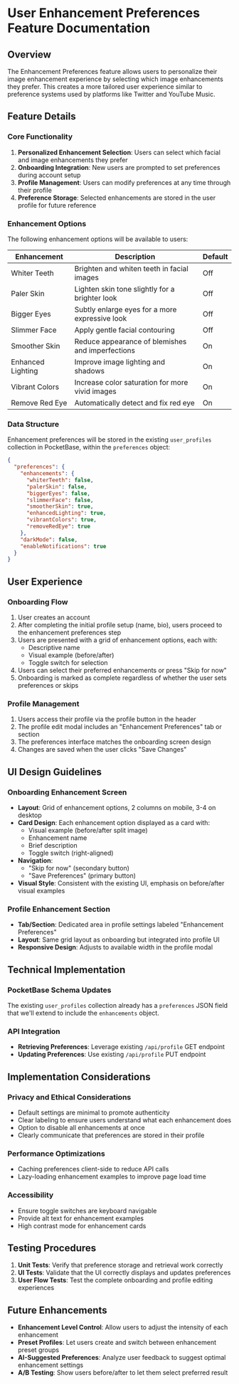 # User Enhancement Preferences Feature Documentation

## Overview
The Enhancement Preferences feature allows users to personalize their image enhancement experience by selecting which image enhancements they prefer. This creates a more tailored user experience similar to preference systems used by platforms like Twitter and YouTube Music.

## Feature Details

### Core Functionality
1. **Personalized Enhancement Selection**: Users can select which facial and image enhancements they prefer
2. **Onboarding Integration**: New users are prompted to set preferences during account setup
3. **Profile Management**: Users can modify preferences at any time through their profile
4. **Preference Storage**: Selected enhancements are stored in the user profile for future reference

### Enhancement Options
The following enhancement options will be available to users:

| Enhancement | Description | Default |
|-------------|-------------|---------|
| Whiter Teeth | Brighten and whiten teeth in facial images | Off |
| Paler Skin | Lighten skin tone slightly for a brighter look | Off |
| Bigger Eyes | Subtly enlarge eyes for a more expressive look | Off |
| Slimmer Face | Apply gentle facial contouring | Off |
| Smoother Skin | Reduce appearance of blemishes and imperfections | On |
| Enhanced Lighting | Improve image lighting and shadows | On |
| Vibrant Colors | Increase color saturation for more vivid images | On |
| Remove Red Eye | Automatically detect and fix red eye | On |

### Data Structure
Enhancement preferences will be stored in the existing `user_profiles` collection in PocketBase, within the `preferences` object:

```json
{
  "preferences": {
    "enhancements": {
      "whiterTeeth": false,
      "palerSkin": false,
      "biggerEyes": false,
      "slimmerFace": false,
      "smootherSkin": true,
      "enhancedLighting": true,
      "vibrantColors": true,
      "removeRedEye": true
    },
    "darkMode": false,
    "enableNotifications": true
  }
}
```

## User Experience

### Onboarding Flow
1. User creates an account
2. After completing the initial profile setup (name, bio), users proceed to the enhancement preferences step
3. Users are presented with a grid of enhancement options, each with:
   - Descriptive name
   - Visual example (before/after)
   - Toggle switch for selection
4. Users can select their preferred enhancements or press "Skip for now"
5. Onboarding is marked as complete regardless of whether the user sets preferences or skips

### Profile Management
1. Users access their profile via the profile button in the header
2. The profile edit modal includes an "Enhancement Preferences" tab or section
3. The preferences interface matches the onboarding screen design
4. Changes are saved when the user clicks "Save Changes"

## UI Design Guidelines

### Onboarding Enhancement Screen
- **Layout**: Grid of enhancement options, 2 columns on mobile, 3-4 on desktop
- **Card Design**: Each enhancement option displayed as a card with:
  - Visual example (before/after split image)
  - Enhancement name
  - Brief description
  - Toggle switch (right-aligned)
- **Navigation**: 
  - "Skip for now" (secondary button)
  - "Save Preferences" (primary button)
- **Visual Style**: Consistent with the existing UI, emphasis on before/after visual examples

### Profile Enhancement Section
- **Tab/Section**: Dedicated area in profile settings labeled "Enhancement Preferences"
- **Layout**: Same grid layout as onboarding but integrated into profile UI
- **Responsive Design**: Adjusts to available width in the profile modal

## Technical Implementation

### PocketBase Schema Updates
The existing `user_profiles` collection already has a `preferences` JSON field that we'll extend to include the `enhancements` object.

### API Integration
- **Retrieving Preferences**: Leverage existing `/api/profile` GET endpoint
- **Updating Preferences**: Use existing `/api/profile` PUT endpoint

## Implementation Considerations

### Privacy and Ethical Considerations
- Default settings are minimal to promote authenticity
- Clear labeling to ensure users understand what each enhancement does
- Option to disable all enhancements at once
- Clearly communicate that preferences are stored in their profile

### Performance Optimizations
- Caching preferences client-side to reduce API calls
- Lazy-loading enhancement examples to improve page load time

### Accessibility
- Ensure toggle switches are keyboard navigable
- Provide alt text for enhancement examples
- High contrast mode for enhancement cards

## Testing Procedures
1. **Unit Tests**: Verify that preference storage and retrieval work correctly
2. **UI Tests**: Validate that the UI correctly displays and updates preferences
3. **User Flow Tests**: Test the complete onboarding and profile editing experiences

## Future Enhancements
- **Enhancement Level Control**: Allow users to adjust the intensity of each enhancement
- **Preset Profiles**: Let users create and switch between enhancement preset groups
- **AI-Suggested Preferences**: Analyze user feedback to suggest optimal enhancement settings
- **A/B Testing**: Show users before/after to let them select preferred result 
